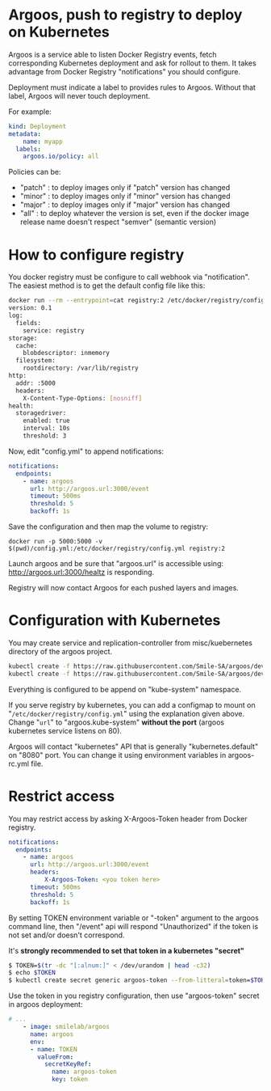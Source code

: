 # Argoos, push to registry to deploy on Kubernetes

Argoos is a service able to listen Docker Registry events, fetch corresponding Kubernetes deployment and ask for rollout to them. It takes advantage from Docker Registry "notifications" you should configure.

Deployment must indicate a label to provides rules to Argoos. Without that label, Argoos will never touch deployment.

For example:

```yaml
kind: Deployment
metadata:
    name: myapp
  labels:
    argoos.io/policy: all
```

Policies can be:

- "patch" : to deploy images only if "patch" version has changed
- "minor" : to deploy images only if "minor" version has changed
- "major" : to deploy images only if "major" version has changed
- "all" : to deploy whatever the version is set, even if the docker image release name doesn't respect "semver" (semantic version)

# How to configure registry

You docker registry must be configure to call webhook via "notification". The easiest method is to get the default config file like this:

```bash
docker run --rm --entrypoint=cat registry:2 /etc/docker/registry/config.yml | tee config.yml
version: 0.1
log:
  fields:
    service: registry
storage:
  cache:
    blobdescriptor: inmemory
  filesystem:
    rootdirectory: /var/lib/registry
http:
  addr: :5000
  headers:
    X-Content-Type-Options: [nosniff]
health:
  storagedriver:
    enabled: true
    interval: 10s
    threshold: 3
```

Now, edit "config.yml" to append notifications:

```yaml
notifications:
  endpoints:
    - name: argoos
      url: http://argoos.url:3000/event
      timeout: 500ms
      threshold: 5
      backoff: 1s
```

Save the configuration and then map the volume to registry:

```
docker run -p 5000:5000 -v $(pwd)/config.yml:/etc/docker/registry/config.yml registry:2
```

Launch argoos and be sure that "argoos.url" is accessible using: http://argoos.url:3000/healtz is responding.

Registry will now contact Argoos for each pushed layers and images.

# Configuration with Kubernetes

You may create service and replication-controller from misc/kuebernetes directory of the argoos project.

```bash
kubectl create -f https://raw.githubusercontent.com/Smile-SA/argoos/devel/misc/kubernetes/argoos-service.yml
kubectl create -f https://raw.githubusercontent.com/Smile-SA/argoos/devel/misc/kubernetes/argoos-rc.yml
```

Everything is configured to be append on "kube-system" namespace.

If you serve registry by kubernetes, you can add a configmap to mount on "`/etc/docker/registry/config.yml`" using the explanation given above. Change "`url`" to "argoos.kube-system" **without the port** (argoos kubernetes service listens on 80).

Argoos will contact "kubernetes" API that is generally "kubernetes.default" on "8080" port. You can change it using environment variables in argoos-rc.yml file.


# Restrict access

You may restrict access by asking X-Argoos-Token header from Docker registry.

```yaml
notifications:
  endpoints:
    - name: argoos
      url: http://argoos.url:3000/event
      headers:
          X-Argoos-Token: <you token here>
      timeout: 500ms
      threshold: 5
      backoff: 1s
```

By setting TOKEN environment variable or "-token" argument to the argoos command line, then "/event" api will respond "Unauthorized" if the token is not set and/or doesn't correspond.

It's **strongly recommended to set that token in a kubernetes "secret"**


```bash
$ TOKEN=$(tr -dc "[:alnum:]" < /dev/urandom | head -c32)
$ echo $TOKEN
$ kubectl create secret generic argoos-token --from-litteral=token=$TOKEN
```

Use the token in you registry configuration, then use "argoos-token" secret in argoos deployment:

```yaml
# ...
    - image: smilelab/argoos
      name: argoos
      env:
      - name: TOKEN
        valueFrom:
          secretKeyRef:
            name: argoos-token
            key: token
```

